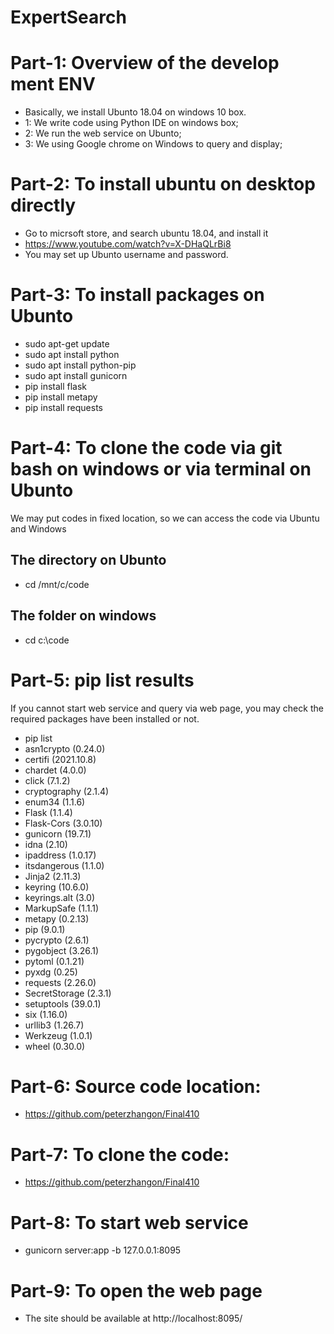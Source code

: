 # ExpertSearch

# Part-1: Overview of the develop ment ENV

* Basically, we install Ubunto 18.04 on windows 10 box.
* 1: We write code using Python IDE on windows box;
* 2: We run the web service on Ubunto;
* 3: We using Google chrome on Windows to query and display;

# Part-2: To install ubuntu on desktop directly

* Go to micrsoft store, and search ubuntu 18.04, and install it
* https://www.youtube.com/watch?v=X-DHaQLrBi8
* You may set up Ubunto username and password.

# Part-3: To install packages on Ubunto

- sudo apt-get update
- sudo apt install python
- sudo apt install python-pip
- sudo apt install gunicorn
- pip install flask
- pip install metapy
- pip install requests

# Part-4: To clone the code via git bash on windows or via terminal on Ubunto

We may put codes in fixed location, so we can access the code via Ubuntu and Windows

## The directory on Ubunto
- cd /mnt/c/code

## The folder on windows
- cd c:\code

# Part-5: pip list results

If you cannot start web service and query via web page, you may check the required packages have been installed or not.

- pip list
- asn1crypto (0.24.0)
- certifi (2021.10.8)
- chardet (4.0.0)
- click (7.1.2)
- cryptography (2.1.4)
- enum34 (1.1.6)
- Flask (1.1.4)
- Flask-Cors (3.0.10)
- gunicorn (19.7.1)
- idna (2.10)
- ipaddress (1.0.17)
- itsdangerous (1.1.0)
- Jinja2 (2.11.3)
- keyring (10.6.0)
- keyrings.alt (3.0)
- MarkupSafe (1.1.1)
- metapy (0.2.13)
- pip (9.0.1)
- pycrypto (2.6.1)
- pygobject (3.26.1)
- pytoml (0.1.21)
- pyxdg (0.25)
- requests (2.26.0)
- SecretStorage (2.3.1)
- setuptools (39.0.1)
- six (1.16.0)
- urllib3 (1.26.7)
- Werkzeug (1.0.1)
- wheel (0.30.0)
 
# Part-6: Source code location:

- https://github.com/peterzhangon/Final410


# Part-7: To clone the code:

- https://github.com/peterzhangon/Final410


# Part-8: To start web service
- gunicorn server:app -b 127.0.0.1:8095


# Part-9: To open the web page

- The site should be available at http://localhost:8095/